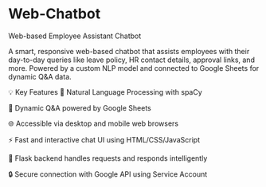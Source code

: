 # Web-Chatbot
Web-based Employee Assistant Chatbot

A smart, responsive web-based chatbot that assists employees with their day-to-day queries like leave policy, HR contact details, approval links, and more. Powered by a custom NLP model and connected to Google Sheets for dynamic Q&A data.

💡 Key Features
🧠 Natural Language Processing with spaCy

📄 Dynamic Q&A powered by Google Sheets

🌐 Accessible via desktop and mobile web browsers

⚡ Fast and interactive chat UI using HTML/CSS/JavaScript

🔁 Flask backend handles requests and responds intelligently

🔒 Secure connection with Google API using Service Account


